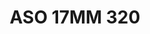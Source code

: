 ---
title: ASO 17MM 320
date: 
draft: false

# descripcion
description : Anillo de plata 925.

materials: Plata 1035

color: 

dimensions: 17mm diámetro

code: 05-23-1709

type: "Anillos"

categories: []

price: $4.190,00

price_eftvo: $3.560,00

# Images
# first image will be shown in the product page
images:
  # - image: "images/path_to_image"
  # La ubicacion de las imagenes es imagenes/Anillos/Anillos.Solo Plata/05-23-1709-aso-17mm-320
  - image: "./images/anillos/solo_plata/05-23-1709-aso-17mm-320.jpg"
---